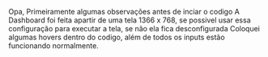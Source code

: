 Opa, Primeiramente algumas observações antes de inciar o codigo
A Dashboard foi feita apartir de uma tela 1366 x 768, se possivel usar essa configuração para executar a tela, se não ela fica desconfigurada
Coloquei algumas hovers dentro do codigo, além de todos os inputs estão funcionando normalmente.
